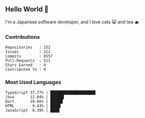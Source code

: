 ## Hello World 👋

I'm a Japanese software developer, and I love cats 😺 and tea 🫖.

### Contributions

    Repositories   : 152
    Issues         : 212
    Commits        : 6557
    Pull-Requests  : 511
    Stars Earned   : 4
    Contributed To : 0

### Most Used Languages

    TypeScript 37.77% | ████████████████████
    Java       12.04% | ██████
    Dart       10.66% | █████▌
    HTML        9.43% | ████▌
    JavaScript  8.39% | ████
